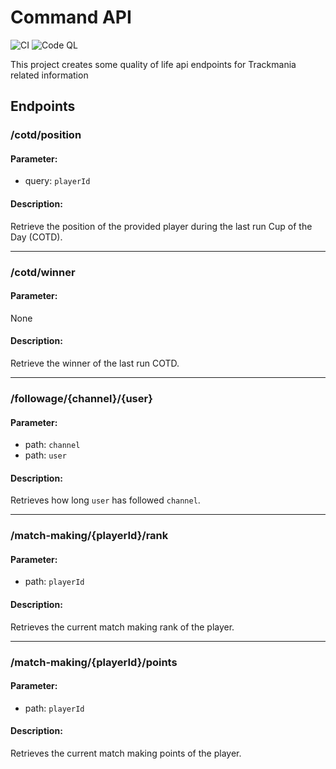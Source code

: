 # Command API

![CI](https://github.com/The-Coding-Mods/command-api/actions/workflows/ci.yaml/badge.svg)
![Code QL](https://github.com/The-Coding-Mods/command-api/actions/workflows/codeql-analysis.yaml/badge.svg)

This project creates some quality of life api endpoints for Trackmania related information

## Endpoints

### /cotd/position

#### Parameter:

- query: `playerId`

#### Description:

Retrieve the position of the provided player during the last run Cup of the Day (COTD).

---

### /cotd/winner

#### Parameter:

None

#### Description:

Retrieve the winner of the last run COTD.

---

### /followage/{channel}/{user}

#### Parameter:

- path: `channel`
- path: `user`

#### Description:

Retrieves how long `user` has followed `channel`.

---

### /match-making/{playerId}/rank

#### Parameter:

- path: `playerId`

#### Description:

Retrieves the current match making rank of the player.

---

### /match-making/{playerId}/points

#### Parameter:

- path: `playerId`

#### Description:

Retrieves the current match making points of the player.

